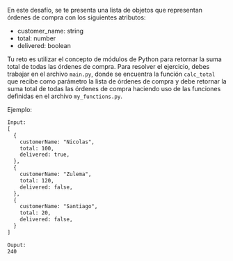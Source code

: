 En este desafío, se te presenta una lista de objetos que representan órdenes de compra con los siguientes atributos:

- customer_name: string
- total: number
- delivered: boolean

Tu reto es utilizar el concepto de módulos de Python para retornar la suma total de todas las órdenes de compra. Para resolver el ejercicio, debes trabajar en el archivo `main.py`, donde se encuentra la función `calc_total` que recibe como parámetro la lista de órdenes de compra y debe retornar la suma total de todas las órdenes de compra haciendo uso de las funciones definidas en el archivo `my_functions.py`.


Ejemplo:

```txt
Input:
[
  {
    customerName: "Nicolas",
    total: 100,
    delivered: true,
  },
  {
    customerName: "Zulema",
    total: 120,
    delivered: false,
  },
  {
    customerName: "Santiago",
    total: 20,
    delivered: false,
  }
]

Ouput:
240
```
